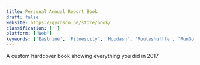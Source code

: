 ```yaml
---
title: Personal Annual Report Book
draft: false 
website: https://gyrosco.pe/store/book/
classification: ['']
platform: ['Web']
keywords: ['Eastnine', 'Fitnescity', 'Hopdash', 'Routeshuffle', 'RunGo', 'Running Year', 'Running by Gyroscope', 'Track']
---
```

A custom hardcover book showing everything you did in 2017